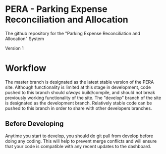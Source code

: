 # PERA - Parking Expense Reconciliation and Allocation
The github repository for the "Parking Expense Reconciliation and Allocation" System

Version 1

# Workflow
The master branch is designated as the latest stable version of the PERA site.  Although functionality is limited at this stage in development, code pushed to this branch should *always* build/compile, and should not break previously working functionality of the site.  The "develop" branch of the site is designated as the development branch.  Relatively stable code can be pushed to this branch in order to share with other developers branches.  

## Before Developing
Anytime you start to develop, you should do git pull from develop before doing any coding.  This will help to prevent merge conflicts and will ensure that your code is compatible with any recent updates to the dashboard.
